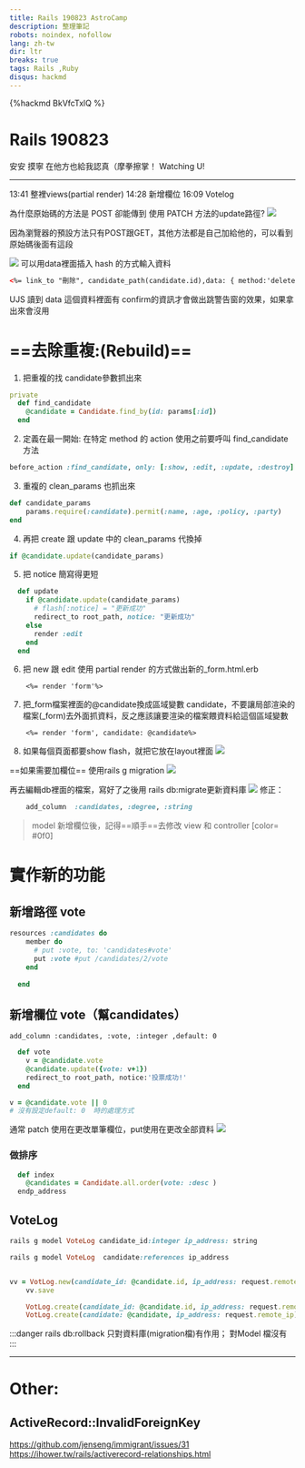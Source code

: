 ```yaml
---
title: Rails 190823 AstroCamp
description: 整理筆記
robots: noindex, nofollow
lang: zh-tw
dir: ltr
breaks: true
tags: Rails ,Ruby
disqus: hackmd
---
```

{%hackmd BkVfcTxlQ %}
# Rails 190823
安安
摸寧
在他方也給我認真（摩拳擦掌！
Watching U!  

---
13:41 整裡views(partial render)
14:28 新增欄位
16:09 Votelog

為什麼原始碼的方法是 POST 卻能傳到 使用 PATCH 方法的update路徑?
![](https://i.imgur.com/N7K3GnD.png)

因為瀏覽器的預設方法只有POST跟GET，其他方法都是自己加給他的，可以看到原始碼後面有這段

![](https://i.imgur.com/UtdmZC8.png)
可以用data裡面插入 hash 的方式輸入資料
``` html
<%= link_to "刪除", candidate_path(candidate.id),data: { method:'delete',xyz:'abc',confirm:'確定嗎?'} %>
``` 
UJS 讀到 data 這個資料裡面有 confirm的資訊才會做出跳警告窗的效果，如果拿出來會沒用

# ==去除重複:(Rebuild)==
1. 把重複的找 candidate參數抓出來
``` ruby
private
  def find_candidate
    @candidate = Candidate.find_by(id: params[:id])
  end
```
2. 定義在最一開始: 在特定 method 的 action 使用之前要呼叫 find_candidate 方法
``` ruby
before_action :find_candidate, only: [:show, :edit, :update, :destroy]
```
3. 重複的 clean_params 也抓出來
``` ruby
def candidate_params
    params.require(:candidate).permit(:name, :age, :policy, :party)
end
  ```
4. 再把 create 跟 update 中的 clean_params 代換掉
``` ruby
if @candidate.update(candidate_params)
```
5. 把 notice 簡寫得更短
``` ruby
  def update
    if @candidate.update(candidate_params)
      # flash[:notice] = "更新成功"
      redirect_to root_path, notice: "更新成功"
    else
      render :edit
    end
  end
```
6. 把 new 跟 edit 使用 partial render 的方式做出新的_form.html.erb

```htmlembedded
    <%= render 'form'%>
```
7. 把_form檔案裡面的@candidate換成區域變數 candidate，不要讓局部渲染的檔案(_form)去外面抓資料，反之應該讓要渲染的檔案餵資料給這個區域變數
```htmlembedded
    <%= render 'form', candidate: @candidate%>
```
8. 如果每個頁面都要show flash，就把它放在layout裡面
 ![](https://i.imgur.com/zomwh9b.png)

==如果需要加欄位==
使用rails g migration
![](https://i.imgur.com/1FYM5Tp.png)

再去編輯db裡面的檔案，寫好了之後用 rails db:migrate更新資料庫
![](https://i.imgur.com/Pz0vpuO.png)
修正：
```ruby
    add_column  :candidates, :degree, :string
```

>model 新增欄位後，記得==順手==去修改 view 和 controller [color= #0f0]
>


# 實作新的功能
## 新增路徑 vote

```ruby
resources :candidates do 
    member do
      # put :vote, to: 'candidates#vote'
      put :vote #put /candidates/2/vote
    end
    
  end
```

## 新增欄位 vote（幫candidates）
```
add_column :candidates, :vote, :integer ,default: 0
```

```ruby
  def vote
    v = @candidate.vote
    @candidate.update({vote: v+1})
    redirect_to root_path, notice:'投票成功!'
  end
```
```ruby
v = @candidate.vote || 0
# 沒有設定default: 0  時的處理方式
```

通常 patch 使用在更改單筆欄位，put使用在更改全部資料
![](https://i.imgur.com/VCV9ekN.png)


### 做排序
```ruby
  def index
    @candidates = Candidate.all.order(vote: :desc )
  endp_address
```

## VoteLog

```ruby
rails g model VoteLog candidate_id:integer ip_address: string

rails g model VoteLog  candidate:references ip_address
```

```ruby

vv = VotLog.new(candidate_id: @candidate.id, ip_address: request.remote_ip)
    vv.save

    VotLog.create(candidate_id: @candidate.id, ip_address: request.remote_ip)
    VotLog.create(candidate: @candidate, ip_address: request.remote_ip)
```

:::danger
rails db:rollback 只對資料庫(migration檔)有作用；
對Model 檔沒有
:::

---
# Other:

## ActiveRecord::InvalidForeignKey

https://github.com/jenseng/immigrant/issues/31
https://ihower.tw/rails/activerecord-relationships.html
